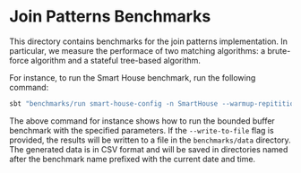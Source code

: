 # Join Patterns Benchmarks

This directory contains benchmarks for the join patterns implementation. In particular,
we measure the performace of two matching algorithms: a brute-force algorithm and a
stateful tree-based algorithm.


For instance, to run the Smart House benchmark, run the following command:

```bash
sbt "benchmarks/run smart-house-config -n SmartHouse --warmup-repititions 5 --repititions 5 --write-to-file -m 1000 -r 32 -s 4"
```


The above command for instance shows how to run the bounded buffer benchmark
with the specified parameters. If the `--write-to-file` flag is provided, the
results will be written to a file in the `benchmarks/data` directory. The
generated data is in CSV format and will be saved in directories named after the
benchmark name prefixed with the current date and time.
